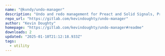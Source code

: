 ```yaml
---
name: "@kvndy/undo-manager"
description: "Undo and redo management for Preact and Solid Signals, Preact Signals for React, Svelte Stores, Vue Shallow Refs, and React Hooks"
repo_url: "https://gitlab.com/kevindoughty/undo-manager"
author: "Kevin Doughty"
homepage: "https://gitlab.com/kevindoughty/undo-manager#readme"
downloads: 2
updated: "2025-01-10T21:12:18.933Z"
tags: 
  - utility
---
```


